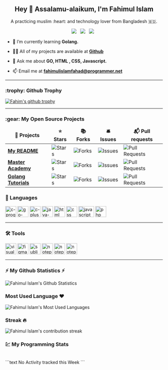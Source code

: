 <!-- Introduction Part -->
<h2 align="center">Hey 👋 Assalamu-alaikum, I'm Fahimul Islam</h2>

<p align="center">A practicing muslim :heart: and technology lover from Bangladesh 🇧🇩.</p>

<!-- Some Counters -->
<p align="center">
    <img src="https://badges.pufler.dev/visits/Fahim047/Fahim047/?color=brightgreen&label=Profile+Visits"> &nbsp; 
    <img src="https://badges.pufler.dev/updated/Fahim047/Fahim047"> &nbsp; 
    <img src="https://badges.pufler.dev/created/Fahim047/Fahim047"> &nbsp;
</p>

- 🌱 I’m currently learning **Golang.**

- 👨‍💻 All of my projects are available at **[Github](https://github.com/Fahim047)**

- 💬 Ask me about **GO, HTML , CSS, Javascript.**

- 📫 Email me at **fahimulislamfahad@programmer.net**

<hr>

<!-- Github Trophy -->
<h3>:trophy: Github Trophy</h3>

<p align="left"><a href="https://github.com/ryo-ma/github-profile-trophy"><img src="https://github-profile-trophy.vercel.app/?username=fahim047" alt="Fahim's github trophy" /></a></p>

<hr>

<h3>:gear: My Open Source Projects</h3>
<table>
  <thead align="center">
    <tr border: none;>
      <td><b>🎁 Projects</b></td>
      <td><b>⭐ Stars</b></td>
      <td><b>📚 Forks</b></td>
      <td><b>🛎 Issues</b></td>
      <td><b>📬 Pull requests</b></td>
    </tr>
  </thead>
  <tbody>
    <tr>
      <td><a href="https://github.com/fahim047/fahim047"><b>My README</b></a></td>
      <td><img alt="Stars" src="https://img.shields.io/github/stars/Fahim047/Fahim047?style=flat-square&labelColor=343b41"/></td>
      <td><img alt="Forks" src="https://img.shields.io/github/forks/Fahim047/Fahim047?style=flat-square&labelColor=343b41"/></td>
      <td><img alt="Issues" src="https://img.shields.io/github/issues/Fahim047/Fahim047?style=flat-square&labelColor=343b41"/></td>
      <td><img alt="Pull Requests" src="https://img.shields.io/github/issues-pr/Fahim047/Fahim047?style=flat-square&labelColor=343b41"/></td>
    </tr>
	  <tr>
      <td><a href="https://github.com/Fahim047/master_academy"><b>Master Academy</b></a></td>
      <td><img alt="Stars" src="https://img.shields.io/github/stars/Fahim047/master_academy?style=flat-square&labelColor=343b41"/></td>
      <td><img alt="Forks" src="https://img.shields.io/github/forks/Fahim047/master_academy?style=flat-square&labelColor=343b41"/></td>
      <td><img alt="Issues" src="https://img.shields.io/github/issues/Fahim047/master_academy?style=flat-square&labelColor=343b41"/></td>
      <td><img alt="Pull Requests" src="https://img.shields.io/github/issues-pr/Fahim047/master_academy?style=flat-square&labelColor=343b41"/></td>
    </tr>
    <tr>
      <td><a href="https://github.com/Fahim047/golang_tutorials"><b>Golang Tutorials</b></a></td>
      <td><img alt="Stars" src="https://img.shields.io/github/stars/Fahim047/golang_tutorials?style=flat-square&labelColor=343b41"/></td>
      <td><img alt="Forks" src="https://img.shields.io/github/forks/Fahim047/golang_tutorials?style=flat-square&labelColor=343b41"/></td>
      <td><img alt="Issues" src="https://img.shields.io/github/issues/Fahim047/golang_tutorials?style=flat-square&labelColor=343b41"/></td>
      <td><img alt="Pull Requests" src="https://img.shields.io/github/issues-pr/Fahim047/golang_tutorials?style=flat-square&labelColor=343b41"/></td>
    </tr>
  </tbody>
</table>

<!-- Languages I Know -->
 ### :rocket: Languages 

<img width="35px" height="35px" src="https://logo.letskhabar.com/img/?tool=c-programming&bgc=none&acol=red" alt="c-programming"> <img width="35px" height="35px" src="https://logo.letskhabar.com/img/?tool=go&bgc=none&acol=red" alt="go-language"> <img width="35px" height="35px" src="https://logo.letskhabar.com/img/?tool=c-plus&bgc=none&acol=red" alt="c-plus-plus"> <img width="35px" height="35px" src="https://logo.letskhabar.com/img/?tool=java&bgc=none&acol=red" alt="java-programming"> <img width="35px" height="35px" src="https://logo.letskhabar.com/img/?tool=html&bgc=none&acol=red" alt="html"> <img width="35px" height="35px" src="https://logo.letskhabar.com/img/?tool=css3&bgc=none&acol=red" alt="css"> <img width="50px" height="35px" src="https://logo.letskhabar.com/img/?tool=javascript&bgc=none&acol=red" alt="javascript"> <img width="35px" height="35px" src="https://logo.letskhabar.com/img/?tool=php0&bgc=none&acol=red" alt="php">

<hr>

### 🛠 Tools
<img width="35px" height="35px" src="https://logo.letskhabar.com/img/?tool=vs-code&bgc=none&acol=red" alt="visual-studio-code"> <img width="35px" height="35px" src="https://logo.letskhabar.com/img/?tool=figma&bgc=none&acol=red" alt="figma"> <img width="35px" height="35px" src="https://logo.letskhabar.com/img/?tool=sublime_text&bgc=none&acol=red" alt="sublime-text"> <img width="35px" height="35px" src="https://logo.letskhabar.com/img/?tool=notepad-plus&bgc=none&acol=red" alt="notepad-plus-plus">
<img width="35px" height="35px" src="https://logo.letskhabar.com/img/?tool=git&bgc=none&acol=red" alt="notepad-plus-plus"> <img width="35px" height="35px" src="https://logo.letskhabar.com/img/?tool=github&bgc=none&acol=red" alt="notepad-plus-plus">

<hr>

<!-- Github Statistics -->
### ⚡ My Github Statistics ⚡

<img align="center" src="https://github-readme-stats-fahim047.vercel.app/api?username=fahim047&show_icons=true&theme=radical" alt="Fahimul Islam's Github Statistics">

<!-- Github Most Used Languages -->
### Most Used Language :heart:
<img align="center" src="https://github-readme-stats-fahim047.vercel.app/api/top-langs/?username=fahim047&langs_count=8&layout=compact&theme=radical" alt="Fahimul Islam's Most Used Languages">


<!-- Github Contribution Streak -->
### Streak :fire:

<img align="center" src="https://github-readme-streak-stats.herokuapp.com/?user=fahim047&theme=merko" alt="Fahimul Islam's contribution streak">


###  💹 My Programming Stats
<br>
<!--START_SECTION:waka-->
```text
No Activity tracked this Week
```
<!--END_SECTION:waka-->

